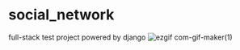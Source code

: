 # social_network
full-stack test project powered by django
![ezgif com-gif-maker(1)](https://user-images.githubusercontent.com/25802489/191309348-3c8a1b26-1e84-48d7-a1bb-82fe5faf1875.gif)
